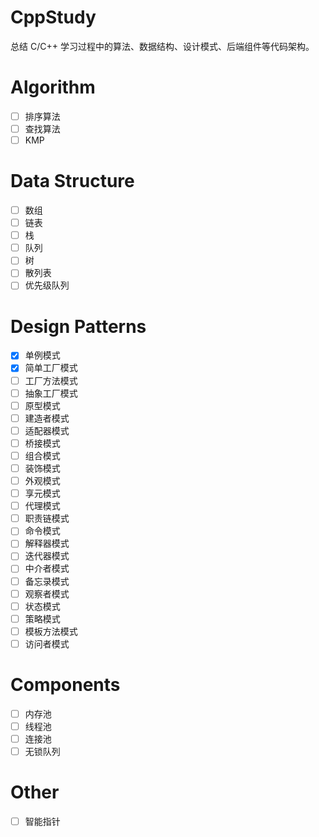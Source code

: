 # CppStudy

总结 C/C++ 学习过程中的算法、数据结构、设计模式、后端组件等代码架构。

# Algorithm

- [ ] 排序算法
- [ ] 查找算法
- [ ] KMP

# Data Structure

- [ ] 数组
- [ ] 链表
- [ ] 栈 
- [ ] 队列
- [ ] 树
- [ ] 散列表
- [ ] 优先级队列

# Design Patterns

- [x] 单例模式
- [x] 简单工厂模式
- [ ] 工厂方法模式
- [ ] 抽象工厂模式
- [ ] 原型模式
- [ ] 建造者模式
- [ ] 适配器模式
- [ ] 桥接模式
- [ ] 组合模式
- [ ] 装饰模式
- [ ] 外观模式
- [ ] 享元模式
- [ ] 代理模式
- [ ] 职责链模式
- [ ] 命令模式
- [ ] 解释器模式
- [ ] 迭代器模式
- [ ] 中介者模式
- [ ] 备忘录模式
- [ ] 观察者模式
- [ ] 状态模式
- [ ] 策略模式
- [ ] 模板方法模式
- [ ] 访问者模式

# Components

- [ ] 内存池
- [ ] 线程池
- [ ] 连接池
- [ ] 无锁队列

# Other

- [ ] 智能指针 
